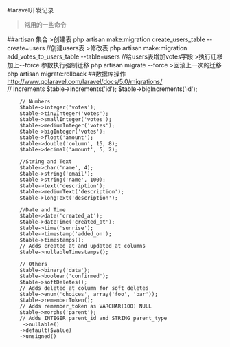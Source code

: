 #laravel开发记录

>常用的一些命令
>

##artisan 集合
	>创建表
	php artisan make:migration create_users_table --create=users //创建users表
	>修改表
	php artisan make:migration add_votes_to_users_table --table=users //给users表增加votes字段
	>执行迁移 加上--force 参数执行强制迁移
	 php artisan migrate --force
	>回滚上一次的迁移
	 php artisan migrate:rollback
##数据库操作
http://www.golaravel.com/laravel/docs/5.0/migrations/	
		// Increments
		$table->increments('id');
		$table->bigIncrements('id');
		
		// Numbers
		$table->integer('votes');
		$table->tinyInteger('votes');
		$table->smallInteger('votes');
		$table->mediumInteger('votes');
		$table->bigInteger('votes');
		$table->float('amount');
		$table->double('column', 15, 8);
		$table->decimal('amount', 5, 2);
		
		//String and Text
		$table->char('name', 4);
		$table->string('email');
		$table->string('name', 100);
		$table->text('description');
		$table->mediumText('description');
		$table->longText('description');
		
		//Date and Time
		$table->date('created_at');
		$table->dateTime('created_at');
		$table->time('sunrise');
		$table->timestamp('added_on');
		$table->timestamps();
		// Adds created_at and updated_at columns
		$table->nullableTimestamps();
		
		// Others
		$table->binary('data');
		$table->boolean('confirmed');
		$table->softDeletes();
		// Adds deleted_at column for soft deletes
		$table->enum('choices', array('foo', 'bar'));
		$table->rememberToken();
		// Adds remember_token as VARCHAR(100) NULL
		$table->morphs('parent');
		// Adds INTEGER parent_id and STRING parent_type
		 ->nullable()
		->default($value)
		->unsigned()